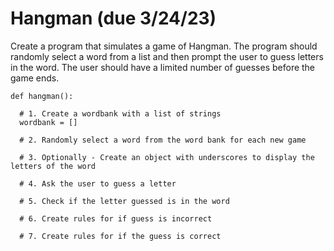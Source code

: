 # Hangman (due 3/24/23)

Create a program that simulates a game of Hangman. The program should randomly select a word from a list and then prompt the user to guess letters in the word. The user should have a limited number of guesses before the game ends.

```
def hangman():
  
  # 1. Create a wordbank with a list of strings
  wordbank = []

  # 2. Randomly select a word from the word bank for each new game

  # 3. Optionally - Create an object with underscores to display the letters of the word

  # 4. Ask the user to guess a letter

  # 5. Check if the letter guessed is in the word

  # 6. Create rules for if guess is incorrect

  # 7. Create rules for if the guess is correct
```